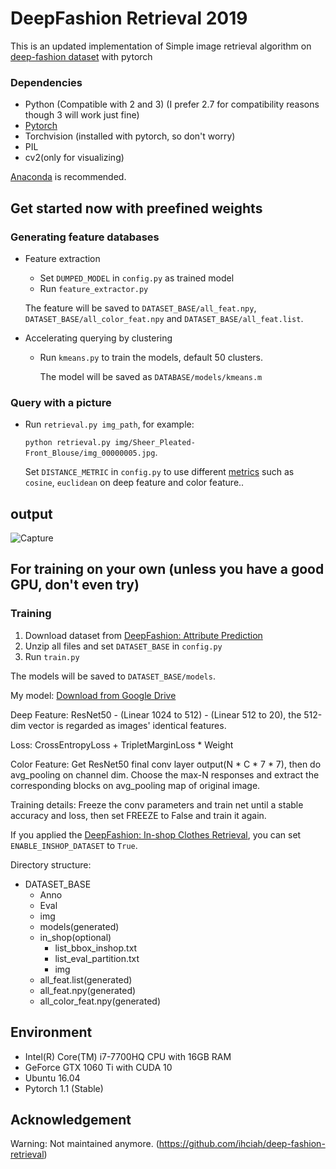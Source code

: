 # DeepFashion Retrieval 2019

This is an updated implementation of Simple image retrieval algorithm on [deep-fashion dataset](http://mmlab.ie.cuhk.edu.hk/projects/DeepFashion/AttributePrediction.html) with pytorch


### Dependencies

- Python (Compatible with 2 and 3) (I prefer 2.7 for compatibility reasons though 3 will work just fine)
- [Pytorch](http://pytorch.org/)
- Torchvision (installed with pytorch, so don't worry)
- PIL
- cv2(only for visualizing)

[Anaconda](https://www.anaconda.com/download/) is recommended.

    
##  Get started now with preefined weights

### Generating feature databases

- Feature extraction
    - Set `DUMPED_MODEL` in `config.py` as trained model
    - Run `feature_extractor.py`
    
    The feature will be saved to `DATASET_BASE/all_feat.npy`, `DATASET_BASE/all_color_feat.npy` and `DATASET_BASE/all_feat.list`.
- Accelerating querying by clustering
    - Run `kmeans.py` to train the models, default 50 clusters.
    
        The model will be saved as `DATABASE/models/kmeans.m` 

### Query with a picture

- Run `retrieval.py img_path`, for example:

    `python retrieval.py img/Sheer_Pleated-Front_Blouse/img_00000005.jpg`.
    
    Set `DISTANCE_METRIC` in `config.py` to use different [metrics](https://docs.scipy.org/doc/scipy/reference/generated/scipy.spatial.distance.cdist.html) such as `cosine`, `euclidean` on deep feature and color feature..

## output 

![Capture](resources/Capture.PNG)
    
## For training on your own (unless you have a good GPU, don't even try)

### Training

1. Download dataset from [DeepFashion: Attribute Prediction](http://mmlab.ie.cuhk.edu.hk/projects/DeepFashion/AttributePrediction.html)
2. Unzip all files and set `DATASET_BASE` in `config.py`
3. Run `train.py`

The models will be saved to `DATASET_BASE/models`.

My model: [Download from Google Drive](https://drive.google.com/file/d/1YNH5juwkwewXy3kF9KKQyAi7F7FkuxX7/view?usp=sharing)

Deep Feature: ResNet50 - (Linear 1024 to 512) - (Linear 512 to 20), the 512-dim vector is regarded as images' identical features.

Loss: CrossEntropyLoss + TripletMarginLoss * Weight

Color Feature: Get ResNet50 final conv layer output(N * C * 7 * 7), then do avg_pooling on channel dim. Choose the max-N responses and extract the corresponding blocks on avg_pooling map of original image.

Training details: Freeze the conv parameters and train net until a stable accuracy and loss, then set FREEZE to False and train it again.

If you applied the [DeepFashion: In-shop Clothes Retrieval](http://mmlab.ie.cuhk.edu.hk/projects/DeepFashion/InShopRetrieval.html), you can set `ENABLE_INSHOP_DATASET` to `True`.

Directory structure:
- DATASET_BASE
    - Anno
    - Eval
    - img
    - models(generated)
    - in_shop(optional)
        - list_bbox_inshop.txt
        - list_eval_partition.txt
        - img
    - all_feat.list(generated)
    - all_feat.npy(generated)
    - all_color_feat.npy(generated)

## Environment

- Intel(R) Core(TM) i7-7700HQ CPU with 16GB RAM
- GeForce GTX 1060 Ti  with CUDA 10
- Ubuntu 16.04
- Pytorch 1.1 (Stable)

## Acknowledgement
Warning: Not maintained anymore. (https://github.com/ihciah/deep-fashion-retrieval)

